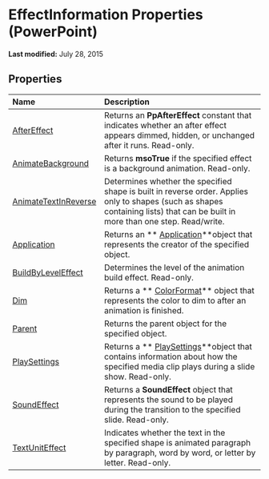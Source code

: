 
# EffectInformation Properties (PowerPoint)

 **Last modified:** July 28, 2015


## Properties



|**Name**|**Description**|
|:-----|:-----|
| [AfterEffect](18fd4307-c737-2a97-09bc-ff381a18d768.md)|Returns an  **PpAfterEffect** constant that indicates whether an after effect appears dimmed, hidden, or unchanged after it runs. Read-only.|
| [AnimateBackground](37e9bfb5-3661-a3eb-d148-90d504f0e450.md)|Returns  **msoTrue** if the specified effect is a background animation. Read-only.|
| [AnimateTextInReverse](9e56e8a8-fdcb-dc2a-23d7-fb9c25081cdf.md)|Determines whether the specified shape is built in reverse order. Applies only to shapes (such as shapes containing lists) that can be built in more than one step. Read/write.|
| [Application](52dcd295-5996-0ae4-9169-5577404882de.md)|Returns an  ** [Application](978c2b99-4271-b953-4283-73b5f3d96f41.md)**object that represents the creator of the specified object.|
| [BuildByLevelEffect](b839394f-1b58-4e12-9f55-38547cfd9bc1.md)|Determines the level of the animation build effect. Read-only.|
| [Dim](c2ffb40a-01e9-a77f-77dc-34262ed064cd.md)|Returns a  ** [ColorFormat](3bfcd08d-65f4-25a3-2d05-77111fbd13e5.md)** object that represents the color to dim to after an animation is finished.|
| [Parent](780fb3b7-8bdc-3b47-d5ce-b84c6b7c5b13.md)|Returns the parent object for the specified object.|
| [PlaySettings](702cf5b9-8164-cd25-e441-566a9a94fc14.md)|Returns a  ** [PlaySettings](5a588b69-08ab-2422-12f9-a2666d3fc6ac.md)**object that contains information about how the specified media clip plays during a slide show. Read-only.|
| [SoundEffect](ff881716-307e-4cce-7cc5-68d32350527f.md)|Returns a  **SoundEffect** object that represents the sound to be played during the transition to the specified slide. Read-only.|
| [TextUnitEffect](c86538af-7c76-f332-11f4-9e1a71453dab.md)|Indicates whether the text in the specified shape is animated paragraph by paragraph, word by word, or letter by letter. Read-only.|
